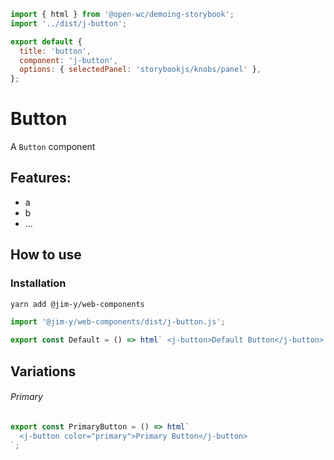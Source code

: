 ```js script
import { html } from '@open-wc/demoing-storybook';
import '../dist/j-button';

export default {
  title: 'button',
  component: 'j-button',
  options: { selectedPanel: 'storybookjs/knobs/panel' },
};
```

# Button

A `Button` component

## Features:

- a
- b
- ...

## How to use

### Installation

```bash
yarn add @jim-y/web-components
```

```js
import '@jim-y/web-components/dist/j-button.js';
```

```js preview-story
export const Default = () => html` <j-button>Default Button</j-button> `;
```

## Variations

###### Primary

```js preview-story
export const PrimaryButton = () => html`
  <j-button color="primary">Primary Button</j-button>
`;
```
